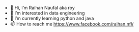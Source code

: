 - 👋 Hi, I’m Raihan Naufal aka roy
- 👀 I’m interested in data engineering
- 🌱 I’m currently learning python and java
- 📫 How to reach me https://www.facebook.com/raihan.nfl/

<!---
Roynh/Roynh is a ✨ special ✨ repository because its `README.md` (this file) appears on your GitHub profile.
You can click the Preview link to take a look at your changes.
--->
